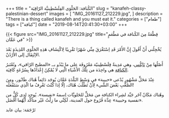 +++
title = "الكُنافة: الحَلْوَى الفِلَسْطِينيَّة الرّاقِيَة"
slug = "kanafeh-classy-palestinian-dessert"
images = [
  "IMG_20161127_212229.jpg",
]
description = "There is a thing called kanafeh and you must eat it."
categories = ["طعام"]
tags = ["كنافة"]
date = "2019-08-14T20:41:30+03:00"
+++

{{< figure src="IMG_20161127_212229.jpg" title="قِطْعَةٌ مِنَ الكُنافة في مَطْعَمٍ في عَمَّان" >}}

يُخْجِلُني أَنْ أَقُولَ إِنَّ الأَمْرَ قَدِ اِسْتَغْرَقَ مِنِّي شَهْرًا تَقْرِيبًا لِاكْتِشَافِ هَذِهِ الحَلْوَى اللذِيذَة بَعْدَ الاِنْتِقَال إلى الأُرْدُنّ.

أَصْلُها مِنْ [نَابْلُس](https://ar.wikipedia.org/wiki/%D9%86%D8%A7%D8%A8%D9%84%D8%B3)، وهي مَدِينةٌ فِلَسْطِينيّة مَعْرُوفَة على ما يَبْدُو بــ «المطبخ الرّاقي»، وتُعْتَبرُ [الكنافة](https://ar.wikipedia.org/wiki/%D9%83%D9%86%D8%A7%D9%81%D8%A9) هي واحِدَة من تِلْكَ الأَشْيَاءِ الَّتِي لا يُمْكِنُ إِعْدَادُها بِسُرْعَةٍ كَافِيَة.

عِنْدَ مَحَلٍّ مَشْهُورٍ يُدْعى «حبيبة» في وَسْطِ البَلْدَةِ عَمَّان يُوجَد دَائِماً هُناك طَابُور، ومِنَ الصَّعْبِ بَعْضَ الشَّيء لِأَنْ تَطْلُبَ هُنَاك، إلّا إذا كُنْتَ تَعْرِفُ ما الّذِي سَتَفْعَلُه!

<!--more-->

وهُناك مَكَانٌ آخَر جَيِّد لشِراء الكنافة من مَحَلٍّ للحَلويَّات اِسمهُ «نفيسة». يُوجد لدى كُلٌّ من «نفسية وحبيبة» عِدَّة فُرُوع حول المدينة، لَكِنِّي ما زِلْتُ غَيْر متأكِّد أَيُّهُما أَفْضَل.

تَرْجَمَة: بيان عابد
